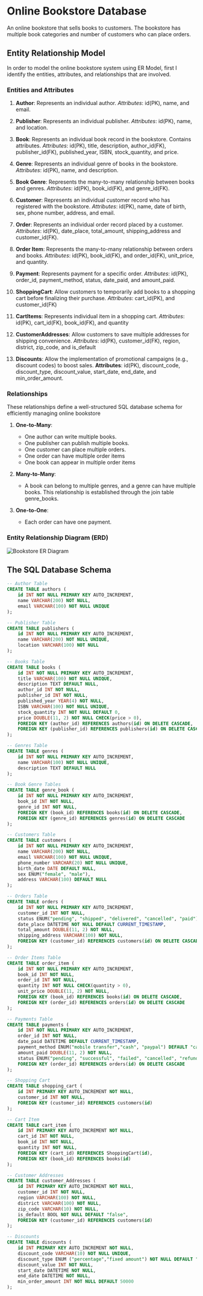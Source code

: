 # Online Bookstore Database
An online bookstore that sells books to customers. The bookstore has multiple book categories and number of customers who can place orders.

## Entity Relationship Model
In order to model the online bookstore system using ER Model, first I identify the entities, attributes, and relationships that are involved.

### Entities and Attributes

1. **Author**: Represents an individual author.
    *Attributes*: id(PK), name, and email.

2. **Publisher**: Represents an individual publisher.
    *Attributes*: id(PK), name, and location.

3. **Book**: Represents an individual book record in the bookstore. Contains attributes.
    *Attributes*: id(PK), title, description, author_id(FK), publisher_id(FK), published_year, ISBN, stock_quantity, and price.

4. **Genre**: Represents an individual genre of books in the bookstore.
    *Attributes*: id(PK), name, and description.

5. **Book Genre**: Represents the many-to-many relationship between books and genres.
    *Attributes*: id(PK), book_id(FK), and genre_id(FK).

6. **Customer**: Represents an individual customer record who has registered with the bookstore.
    *Attributes*: id(PK), name, date of birth, sex, phone number, address, and email.

7. **Order**: Represents an individual order record placed by a customer.
    *Attributes*: id(PK), date_place, total_amount, shipping_address and customer_id(FK).

8. **Order Item**: Represents the many-to-many relationship between orders and books.
    *Attributes*: id(PK), book_id(FK), and order_id(FK), unit_price, and quantity.

9. **Payment**: Represents payment for a specific order.
    *Attributes*: id(PK), order_id, payment_method, status, date_paid, and amount_paid.

10. **ShoppingCart**: Allow customers to temporarily add books to a shopping cart before finalizing their purchase.
    *Attributes*: cart_id(PK), and customer_id(FK) 

11. **CartItems**: Represents individual item in a shopping cart.
    *Attributes*: id(PK), cart_id(FK), book_id(FK), and quantity 

12. **CustomerAddresses**: Allow customers to save multiple addresses for shipping convenience.
    *Attributes*: id(PK), customer_id(FK), region, district, zip_code, and is_default

13. **Discounts**: Allow the implementation of promotional campaigns (e.g., discount codes) to boost sales.
    **Attributes**: id(PK), discount_code, discount_type, discount_value, start_date, end_date, and min_order_amount.

### Relationships
These relationships define a well-structured SQL database schema for efficiently managing online bookstore

1. **One-to-Many**:
   - One author can write multiple books.
   - One publisher can publish multiple books.
   - One customer can place multiple orders.
   - One order can have multiple order items
   - One book can appear in multiple order items

2. **Many-to-Many**:
   - A book can belong to multiple genres, and a genre can have multiple books. This relationship is established through the join table genre_books.

3. **One-to-One**:
   - Each order can have one payment.

### Entity Relationship Diagram (ERD)

   ![Bookstore ER Diagram](./bookstores-erd.png)

## The SQL Database Schema

```sql
-- Author Table
CREATE TABLE authors (
    id INT NOT NULL PRIMARY KEY AUTO_INCREMENT,
    name VARCHAR(200) NOT NULL,
    email VARCHAR(100) NOT NULL UNIQUE
);

-- Publisher Table
CREATE TABLE publishers (
    id INT NOT NULL PRIMARY KEY AUTO_INCREMENT,
    name VARCHAR(200) NOT NULL UNIQUE,
    location VARCHAR(100) NOT NULL
);

-- Books Table
CREATE TABLE books (
    id INT NOT NULL PRIMARY KEY AUTO_INCREMENT,
    title VARCHAR(100) NOT NULL UNIQUE,
    description TEXT DEFAULT NULL,
    author_id INT NOT NULL,
    publisher_id INT NOT NULL,
    published_year YEAR(4) NOT NULL,
    ISBN VARCHAR(100) NOT NULL UNIQUE,
    stock_quantity INT NOT NULL DEFAULT 0,
    price DOUBLE(11, 2) NOT NULL CHECK(price > 0),
    FOREIGN KEY (author_id) REFERENCES authors(id) ON DELETE CASCADE,
    FOREIGN KEY (publisher_id) REFERENCES publishers(id) ON DELETE CASCADE
);

-- Genres Table
CREATE TABLE genres (
    id INT NOT NULL PRIMARY KEY AUTO_INCREMENT,
    name VARCHAR(100) NOT NULL UNIQUE,
    description TEXT DEFAULT NULL
);

-- Book Genre Tables
CREATE TABLE genre_book (
    id INT NOT NULL PRIMARY KEY AUTO_INCREMENT,
    book_id INT NOT NULL,
    genre_id INT NOT NULL,
    FOREIGN KEY (book_id) REFERENCES books(id) ON DELETE CASCADE,
    FOREIGN KEY (genre_id) REFERENCES genres(id) ON DELETE CASCADE
);

-- Customers Table
CREATE TABLE customers (
    id INT NOT NULL PRIMARY KEY AUTO_INCREMENT,
    name VARCHAR(200) NOT NULL,
    email VARCHAR(100) NOT NULL UNIQUE,
    phone_number VARCHAR(20) NOT NULL UNIQUE,
    birth_date DATE DEFAULT NULL,
    sex ENUM("female", "male"),
    address VARCHAR(100) DEFAULT NULL
);

-- Orders Table
CREATE TABLE orders (
    id INT NOT NULL PRIMARY KEY AUTO_INCREMENT,
    customer_id INT NOT NULL,
    status ENUM("pending", "shipped", "delivered", "cancelled", "paid"),
    date_place DATETIME NOT NULL DEFAULT CURRENT_TIMESTAMP,
    total_amount DOUBLE(11, 2) NOT NULL,
    shipping_address VARCHAR(100) NOT NULL,
    FOREIGN KEY (customer_id) REFERENCES customers(id) ON DELETE CASCADE
);

-- Order Items Table
CREATE TABLE order_item (
    id INT NOT NULL PRIMARY KEY AUTO_INCREMENT,
    book_id INT NOT NULL,
    order_id INT NOT NULL,
    quantity INT NOT NULL CHECK(quantity > 0),
    unit_price DOUBLE(11, 2) NOT NULL,
    FOREIGN KEY (book_id) REFERENCES books(id) ON DELETE CASCADE,
    FOREIGN KEY (order_id) REFERENCES orders(id) ON DELETE CASCADE
);

-- Payments Table
CREATE TABLE payments (
    id INT NOT NULL PRIMARY KEY AUTO_INCREMENT,
    order_id INT NOT NULL,
    date_paid DATETIME DEFAULT CURRENT_TIMESTAMP,
    payment_method ENUM("mobile transfer","cash", "paypal") DEFAULT "cash",
    amount_paid DOUBLE(11, 2) NOT NULL,
    status ENUM("pending", "successful", "failed", "cancelled", "refunded"),
    FOREIGN KEY (order_id) REFERENCES orders(id) ON DELETE CASCADE
);

-- Shopping Cart
CREATE TABLE shopping_cart (
    id INT PRIMARY KEY AUTO_INCREMENT NOT NULL,
    customer_id INT NOT NULL,
    FOREIGN KEY (customer_id) REFERENCES customers(id)
);

-- Cart Item
CREATE TABLE cart_item (
    id INT PRIMARY KEY AUTO_INCREMENT NOT NULL,
    cart_id INT NOT NULL,
    book_id INT NOT NULL,
    quantity INT NOT NULL,
    FOREIGN KEY (cart_id) REFERENCES ShoppingCart(id),
    FOREIGN KEY (book_id) REFERENCES books(id)
);

-- Customer Addresses
CREATE TABLE customer_Addresses (
    id INT PRIMARY KEY AUTO_INCREMENT NOT NULL,
    customer_id INT NOT NULL,
    region VARCHAR(100) NOT NULL,
    district VARCHAR(100) NOT NULL,
    zip_code VARCHAR(10) NOT NULL,
    is_default BOOL NOT NULL DEFAULT "false",
    FOREIGN KEY (customer_id) REFERENCES customers(id)
);

-- Discounts
CREATE TABLE discounts (
    id INT PRIMARY KEY AUTO_INCREMENT NOT NULL,
    discount_code VARCHAR(10) NOT NULL UNIQUE,
    discount_type ENUM ("percentage","fixed amount") NOT NULL DEFAULT "percentage",
    discount_value INT NOT NULL,
    start_date DATETIME NOT NULL,
    end_date DATETIME NOT NULL,
    min_order_amount INT NOT NULL DEFAULT 50000
);
```
